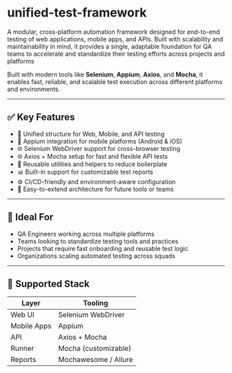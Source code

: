 # unified-test-framework
A modular, cross-platform automation framework designed for end-to-end testing of web applications, mobile apps, and APIs. Built with scalability and maintainability in mind, it provides a single, adaptable foundation for QA teams to accelerate and standardize their testing efforts across projects and platforms

Built with modern tools like **Selenium**, **Appium**, **Axios**, and **Mocha**, it enables fast, reliable, and scalable test execution across different platforms and environments.

---

## ✅ Key Features

- 🚀 Unified structure for Web, Mobile, and API testing
- 📱 Appium integration for mobile platforms (Android & iOS)
- 🌐 Selenium WebDriver support for cross-browser testing
- 🌐 Axios + Mocha setup for fast and flexible API tests
- 🔄 Reusable utilities and helpers to reduce boilerplate
- 📊 Built-in support for customizable test reports
- ⚙️ CI/CD-friendly and environment-aware configuration
- 🧩 Easy-to-extend architecture for future tools or teams

---

## 🧱 Ideal For

- QA Engineers working across multiple platforms
- Teams looking to standardize testing tools and practices
- Projects that require fast onboarding and reusable test logic
- Organizations scaling automated testing across squads

---

## 📂 Supported Stack

| Layer       | Tooling             |
|-------------|---------------------|
| Web UI      | Selenium WebDriver  |
| Mobile Apps | Appium              |
| API         | Axios + Mocha       |
| Runner      | Mocha (customizable)|
| Reports     | Mochawesome / Allure|
